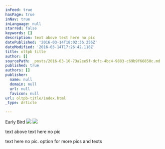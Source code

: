 ```yaml
---
inFeed: true
hasPage: true
inNav: true
inLanguage: null
starred: false
keywords: []
description: text above text here no pic
datePublished: '2016-03-14T18:02:36.256Z'
dateModified: '2016-03-14T17:26:42.118Z'
title: oltpb title
author: []
sourcePath: _posts/2016-03-10-73a2ee5f-dcfc-4bc4-9883-c69b9f66850c.md
published: true
authors: []
publisher:
  name: null
  domain: null
  url: null
  favicon: null
url: oltpb-title/index.html
_type: Article

---
```

Early Bird ![](https://s3-us-west-2.amazonaws.com/the-grid-img/p/8d8e71af68098c3bacaf666bc2cd6157a858b911.jpg)
![](https://s3-us-west-2.amazonaws.com/the-grid-img/p/36559a7d79527ed8bc80f4a321ba9f53dbfeb7a2.jpg)

text above text here no pic

text here no pic. option for more pics and texts
